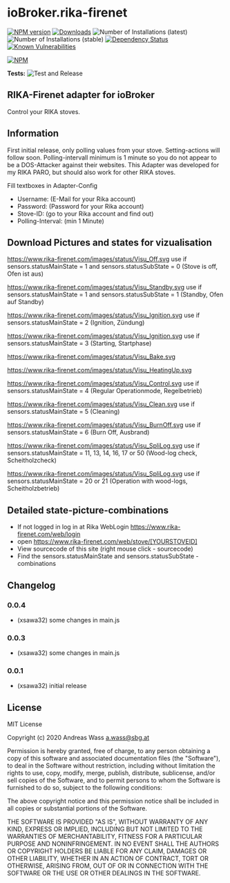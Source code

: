 # ioBroker.rika-firenet

[![NPM version](http://img.shields.io/npm/v/iobroker.rika-firenet.svg)](https://www.npmjs.com/package/iobroker.rika-firenet)
[![Downloads](https://img.shields.io/npm/dm/iobroker.rika-firenet.svg)](https://www.npmjs.com/package/iobroker.rika-firenet)
![Number of Installations (latest)](http://iobroker.live/badges/rika-firenet-installed.svg)
![Number of Installations (stable)](http://iobroker.live/badges/rika-firenet-stable.svg)
[![Dependency Status](https://img.shields.io/david/xsawa32/iobroker.rika-firenet.svg)](https://david-dm.org/xsawa32/iobroker.rika-firenet)
[![Known Vulnerabilities](https://snyk.io/test/github/xsawa32/ioBroker.rika-firenet/badge.svg)](https://snyk.io/test/github/xsawa32/ioBroker.rika-firenet)

[![NPM](https://nodei.co/npm/iobroker.rika-firenet.png?downloads=true)](https://nodei.co/npm/iobroker.rika-firenet/)

**Tests:** ![Test and Release](https://github.com/xsawa32/ioBroker.rika-firenet/workflows/Test%20and%20Release/badge.svg)

## RIKA-Firenet adapter for ioBroker

Control your RIKA stoves.

## Information
First initial release, only polling values from your stove. Setting-actions will follow soon.
Polling-intervall minimum is 1 minute so you do not appear to be a DOS-Attacker against their websites.
This Adapter was developed for my RIKA PARO, but should also work for other RIKA stoves.

Fill textboxes in Adapter-Config
* Username: (E-Mail for your Rika account)
* Password: (Password for your Rika account)
* Stove-ID: (go to your Rika account and find out)
* Polling-Interval: (min 1 Minute)

## Download Pictures and states for vizualisation
https://www.rika-firenet.com/images/status/Visu_Off.svg
use if sensors.statusMainState = 1 and sensors.statusSubState = 0 (Stove is off, Ofen ist aus)

https://www.rika-firenet.com/images/status/Visu_Standby.svg
use if sensors.statusMainState = 1 and sensors.statusSubState = 1 (Standby, Ofen auf Standby)

https://www.rika-firenet.com/images/status/Visu_Ignition.svg
use if sensors.statusMainState = 2 (Ignition, Zündung)

https://www.rika-firenet.com/images/status/Visu_Ignition.svg
use if sensors.statusMainState = 3 (Starting, Startphase)

https://www.rika-firenet.com/images/status/Visu_Bake.svg 

https://www.rika-firenet.com/images/status/Visu_HeatingUp.svg

https://www.rika-firenet.com/images/status/Visu_Control.svg
use if sensors.statusMainState = 4 (Regular Operationmode, Regelbetrieb)

https://www.rika-firenet.com/images/status/Visu_Clean.svg
use if sensors.statusMainState = 5 (Cleaning)

https://www.rika-firenet.com/images/status/Visu_BurnOff.svg
use if sensors.statusMainState = 6 (Burn Off, Ausbrand) 

https://www.rika-firenet.com/images/status/Visu_SpliLog.svg
use if sensors.statusMainState = 11, 13, 14, 16, 17 or 50 (Wood-log check, Scheitholzcheck)

https://www.rika-firenet.com/images/status/Visu_SpliLog.svg
use if sensors.statusMainState = 20 or 21 (Operation with wood-logs, Scheitholzbetrieb)

## Detailed state-picture-combinations
* If not logged in log in at Rika WebLogin https://www.rika-firenet.com/web/login
* open https://www.rika-firenet.com/web/stove/[YOURSTOVEID]
* View sourcecode of this site (right mouse click - sourcecode)
* Find the sensors.statusMainState and sensors.statusSubState - combinations

## Changelog

### 0.0.4
* (xsawa32) some changes in main.js
### 0.0.3
* (xsawa32) some changes in main.js
### 0.0.1
* (xsawa32) initial release

## License
MIT License

Copyright (c) 2020 Andreas Wass <a.wass@sbg.at>

Permission is hereby granted, free of charge, to any person obtaining a copy
of this software and associated documentation files (the "Software"), to deal
in the Software without restriction, including without limitation the rights
to use, copy, modify, merge, publish, distribute, sublicense, and/or sell
copies of the Software, and to permit persons to whom the Software is
furnished to do so, subject to the following conditions:

The above copyright notice and this permission notice shall be included in all
copies or substantial portions of the Software.

THE SOFTWARE IS PROVIDED "AS IS", WITHOUT WARRANTY OF ANY KIND, EXPRESS OR
IMPLIED, INCLUDING BUT NOT LIMITED TO THE WARRANTIES OF MERCHANTABILITY,
FITNESS FOR A PARTICULAR PURPOSE AND NONINFRINGEMENT. IN NO EVENT SHALL THE
AUTHORS OR COPYRIGHT HOLDERS BE LIABLE FOR ANY CLAIM, DAMAGES OR OTHER
LIABILITY, WHETHER IN AN ACTION OF CONTRACT, TORT OR OTHERWISE, ARISING FROM,
OUT OF OR IN CONNECTION WITH THE SOFTWARE OR THE USE OR OTHER DEALINGS IN THE
SOFTWARE.
